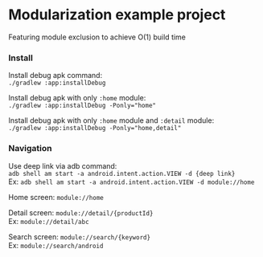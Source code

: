 #  Modularization example project

Featuring module exclusion to achieve O(1) build time

### Install

Install debug apk command:  
`./gradlew :app:installDebug` 

Install debug apk with only `:home` module:  
`./gradlew :app:installDebug -Ponly="home"`

Install debug apk with only `:home` module and `:detail` module:  
`./gradlew :app:installDebug -Ponly="home,detail"`

### Navigation
Use deep link via adb command:  
`adb shell am start -a android.intent.action.VIEW -d {deep link}`  
Ex: `adb shell am start -a android.intent.action.VIEW -d module://home`


Home screen: `module://home`

Detail screen: `module://detail/{productId}`  
Ex: `module://detail/abc`

Search screen: `module://search/{keyword}`  
Ex: `module://search/android`


